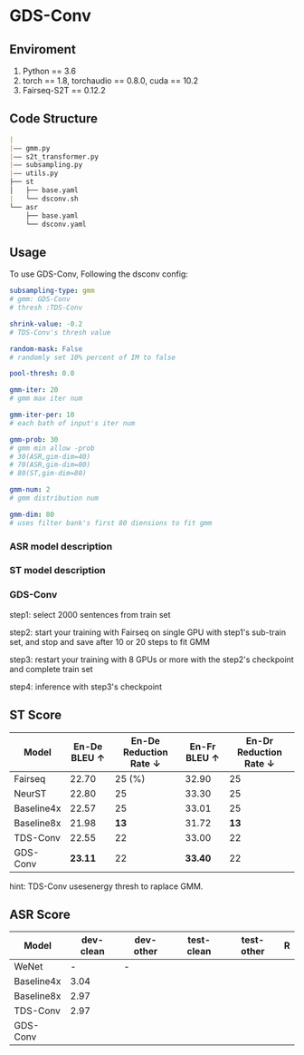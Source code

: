 # GDS-Conv

## Enviroment

1. Python == 3.6
2. torch == 1.8, torchaudio == 0.8.0, cuda == 10.2
3. Fairseq-S2T == 0.12.2

## Code Structure

```markdown
|
|—— gmm.py
|—— s2t_transformer.py
|—— subsampling.py
|—— utils.py
├── st
│   ├── base.yaml
|   └── dsconv.sh
└── asr
    ├── base.yaml
    └── dsconv.yaml
```

## Usage

To use GDS-Conv, Following the dsconv config:

```yaml
subsampling-type: gmm
# gmm: GDS-Conv
# thresh :TDS-Conv

shrink-value: -0.2
# TDS-Conv's thresh value

random-mask: False
# randomly set 10% percent of IM to false

pool-thresh: 0.0

gmm-iter: 20
# gmm max iter num

gmm-iter-per: 10
# each bath of input's iter num

gmm-prob: 30
# gmm min allow -prob
# 30(ASR,gim-dim=40)
# 70(ASR,gim-dim=80)
# 80(ST,gim-dim=80)

gmm-num: 2
# gmm distribution num

gmm-dim: 80
# uses filter bank's first 80 diensions to fit gmm

```



### ASR model description



### ST model description



### GDS-Conv

step1: select 2000 sentences from train set

step2: start your training with Fairseq on single GPU with step1's sub-train set, and stop and save after 10 or 20 steps to fit GMM

step3: restart your training with 8 GPUs or more with the step2's checkpoint and complete train set

step4: inference with step3's checkpoint



## ST Score

| Model      | En-De BLEU  ↑ | En-De Reduction Rate ↓ | En-Fr BLEU ↑ | En-Dr Reduction Rate ↓ |
| ---------- | ------------- | ---------------------- | ------------ | ---------------------- |
| Fairseq    | 22.70         | 25 (%)                 | 32.90        | 25                     |
| NeurST     | 22.80         | 25                     | 33.30        | 25                     |
| Baseline4x | 22.57         | 25                     | 33.01        | 25                     |
| Baseline8x | 21.98         | **13**                 | 31.72        | **13**                 |
| TDS-Conv   | 22.55         | 22                     | 33.00        | 22                     |
| GDS-Conv   | **23.11**     | 22                     | **33.40**    | 22                     |

hint: TDS-Conv usesenergy thresh to raplace GMM.

## ASR Score

| Model      | dev-clean | dev-other | test-clean | test-other | R    |
| ---------- | --------- | --------- | ---------- | ---------- | ---- |
| WeNet      | -         | -         |            |            |      |
| Baseline4x | 3.04      |           |            |            |      |
| Baseline8x | 2.97      |           |            |            |      |
| TDS-Conv   | 2.97      |           |            |            |      |
| GDS-Conv   |           |           |            |            |      |

